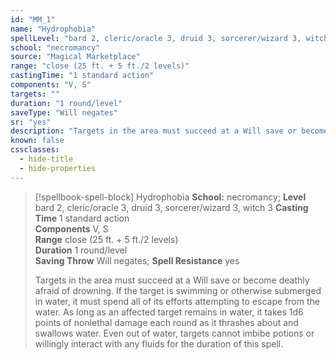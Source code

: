 ```yaml
---
id: "MM_1"
name: "Hydrophobia"
spellLevel: "bard 2, cleric/oracle 3, druid 3, sorcerer/wizard 3, witch 3"
school: "necromancy"
source: "Magical Marketplace"
range: "close (25 ft. + 5 ft./2 levels)"
castingTime: "1 standard action"
components: "V, S"
targets: ""
duration: "1 round/level"
saveType: "Will negates"
sr: "yes"
description: "Targets in the area must succeed at a Will save or become deathly afraid of drowning. If the target is swimming or otherwise submerged in water, it must spend all of its efforts attempting to escape from the water. As long as an affected target remains in water, it takes 1d6 points of nonlethal damage each round as it thrashes about and swallows water. Even out of water, targets cannot imbibe potions or willingly interact with any fluids for the duration of this spell."
known: false
cssclasses:
  - hide-title
  - hide-properties
---
```


> [!spellbook-spell-block] Hydrophobia
> **School:** necromancy; **Level** bard 2, cleric/oracle 3, druid 3, sorcerer/wizard 3, witch 3
> **Casting Time** 1 standard action  
> **Components** V, S  
> **Range** close (25 ft. + 5 ft./2 levels)  
> **Duration** 1 round/level  
> **Saving Throw** Will negates; **Spell Resistance** yes
> 
> Targets in the area must succeed at a Will save or become deathly afraid of drowning. If the target is swimming or otherwise submerged in water, it must spend all of its efforts attempting to escape from the water. As long as an affected target remains in water, it takes 1d6 points of nonlethal damage each round as it thrashes about and swallows water. Even out of water, targets cannot imbibe potions or willingly interact with any fluids for the duration of this spell.